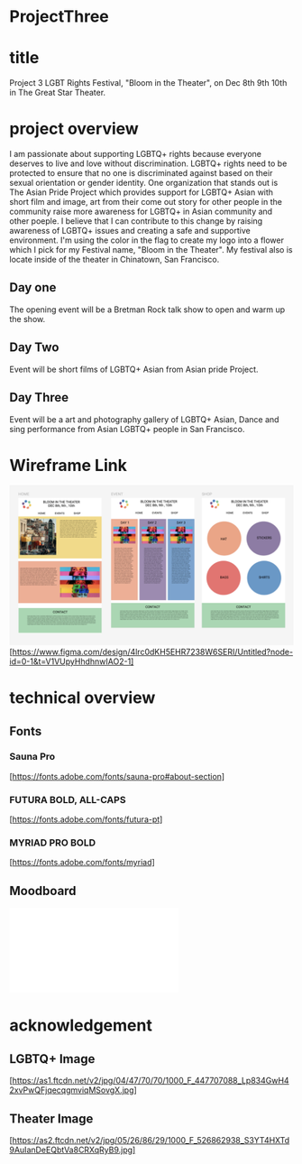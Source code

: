 # ProjectThree

# title
Project 3
LGBT Rights Festival, "Bloom in the Theater", on Dec 8th 9th 10th in The Great Star Theater.

# project overview
I am passionate about supporting LGBTQ+ rights because everyone deserves to live and love without discrimination. LGBTQ+ rights need to be protected to ensure that no one is discriminated against based on their sexual orientation or gender identity. One organization that stands out is The Asian Pride Project which provides support for LGBTQ+ Asian with short film and image, art from their come out story for other people in the community raise more awareness for LGBTQ+ in Asian community and other poeple. I believe that I can contribute to this change by raising awareness of LGBTQ+ issues and creating a safe and supportive environment. I'm using the color in the flag to create my logo into a flower which I pick for my Festival name, "Bloom in the Theater". My festival also is locate inside of the theater in Chinatown, San Francisco.

## Day one
The opening event will be a Bretman Rock talk show to open and warm up the show.

## Day Two
Event will be short films of LGBTQ+ Asian from Asian pride Project.

## Day Three
Event will be a art and photography gallery of LGBTQ+ Asian, Dance and sing performance from Asian LGBTQ+ people in San Francisco.

# Wireframe Link
![one](img/Wireframe.png)
[https://www.figma.com/design/4lrc0dKH5EHR7238W6SERI/Untitled?node-id=0-1&t=V1VUpyHhdhnwIAO2-1]

# technical overview

## Fonts
### Sauna Pro 
[https://fonts.adobe.com/fonts/sauna-pro#about-section]

### FUTURA BOLD, ALL-CAPS
[https://fonts.adobe.com/fonts/futura-pt]

### MYRIAD PRO BOLD
[https://fonts.adobe.com/fonts/myriad]

## Moodboard
![two](img/BoiThiGiang_Festival%20Guide%20Concept.pdf)

# acknowledgement
## LGBTQ+ Image
[https://as1.ftcdn.net/v2/jpg/04/47/70/70/1000_F_447707088_Lp834GwH42xvPwQFjqecqgmviqMSovgX.jpg]
## Theater Image
[https://as2.ftcdn.net/v2/jpg/05/26/86/29/1000_F_526862938_S3YT4HXTd9AuIanDeEQbtVa8CRXqRyB9.jpg]

